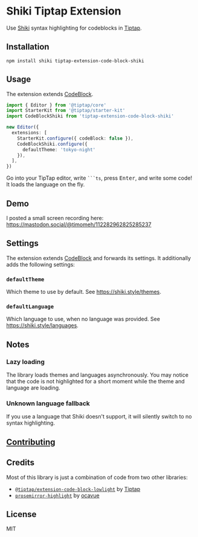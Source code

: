 # Shiki Tiptap Extension

Use [Shiki](https://shiki.style/) syntax highlighting for codeblocks in [Tiptap](https://tiptap.dev/).

## Installation

```console
npm install shiki tiptap-extension-code-block-shiki
```

## Usage

The extension extends [CodeBlock](https://tiptap.dev/docs/editor/api/nodes/code-block).

```ts
import { Editor } from '@tiptap/core'
import StarterKit from '@tiptap/starter-kit'
import CodeBlockShiki from 'tiptap-extension-code-block-shiki'

new Editor({
  extensions: [
    StarterKit.configure({ codeBlock: false }),
    CodeBlockShiki.configure({
      defaultTheme: 'tokyo-night'
    }),
  ],
})
```

Go into your TipTap editor, write `` ```ts ``, press <kbd>Enter</kbd>, and write some code! It loads the language on the fly.

## Demo

I posted a small screen recording here: https://mastodon.social/@timomeh/112282962825285237

## Settings

The extension extends [CodeBlock](https://tiptap.dev/docs/editor/api/nodes/code-block) and forwards its settings. It additionally adds the following settings:

### `defaultTheme`

Which theme to use by default. See https://shiki.style/themes.

### `defaultLanguage`

Which language to use, when no language was provided. See https://shiki.style/languages.

## Notes

### Lazy loading

The library loads themes and languages asynchronously. You may notice that the code is not highlighted for a short moment while the theme and language are loading.

### Unknown language fallback

If you use a language that Shiki doesn't support, it will silently switch to no syntax highlighting.

## [Contributing](CONTRIBUTING.md)

## Credits

Most of this library is just a combination of code from two other libraries:

- [`@tiptap/extension-code-block-lowlight`](https://github.com/ueberdosis/tiptap/tree/main/packages/extension-code-block-lowlight) by [Tiptap](https://tiptap.dev)
- [`prosemirror-highlight`](https://github.com/ocavue/prosemirror-highlight) by [ocavue](https://github.com/ocavue)

## License

MIT